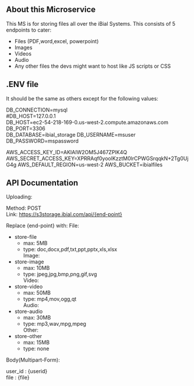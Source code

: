 ## About this Microservice    

This MS is for storing files all over the iBial Systems. This consists of 5 endpoints to cater:

- Files (PDF,word,excel, powerpoint)
- Images 
- Videos
- Audio
- Any other files the devs might want to host like JS scripts or CSS

## .ENV file

It should be the same as others except for the following values:

DB_CONNECTION=mysql  
#DB_HOST=127.0.0.1  
DB_HOST=ec2-54-218-169-0.us-west-2.compute.amazonaws.com  
DB_PORT=3306  
DB_DATABASE=ibial_storage
DB_USERNAME=msuser  
DB_PASSWORD=mspassword  

AWS_ACCESS_KEY_ID=AKIAIW2OM5J467ZPIK4Q
AWS_SECRET_ACCESS_KEY=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
AWS_DEFAULT_REGION=us-west-2
AWS_BUCKET=ibialfiles


## API Documentation

Uploading:  

Method: POST  
Link: https://s3storage.ibial.com/api/{end-point}  

Replace {end-point} with:
File:  
- store-file  
    - max: 5MB  
    - type: doc,docx,pdf,txt,ppt,pptx,xls,xlsx  
Image:  
- store-image    
    - max: 10MB  
    - type: jpeg,jpg,bmp,png,gif,svg  
Video:  
- store-video  
    - max: 50MB  
    - type: mp4,mov,ogg,qt  
Audio:  
- store-audio  
    - max: 30MB  
    - type: mp3,wav,mpg,mpeg  
Other:  
- store-other  
    - max: 15MB  
    - type: none  


Body(Multipart-Form):  

user_id : {userid}  
file : {file}  
